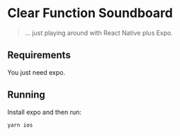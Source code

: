 # Clear Function Soundboard

> ... just playing around with React Native plus Expo.

## Requirements

You just need expo.

## Running

Install expo and then run:

```sh
yarn ios
```
